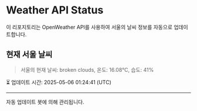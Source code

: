 
# Weather API Status

이 리포지토리는 OpenWeather API를 사용하여 서울의 날씨 정보를 자동으로 업데이트합니다.

## 현재 서울 날씨
> 서울의 현재 날씨: broken clouds, 온도: 16.08°C, 습도: 41%

⏳ 업데이트 시간: 2025-05-06 01:24:41 (UTC)

---
자동 업데이트 봇에 의해 관리됩니다.

